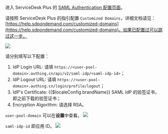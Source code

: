 <IntegrationDetailCard title="进入 SAML Authentication 配置页面">

进入 ServiceDesk Plus 的 [SAML Authentication 配置页面](https://sdpondemand.manageengine.com/home/settings/saml)。

</IntegrationDetailCard>

<IntegrationDetailCard title="验证域名">

请按照 ServiceDesk Plus 的指引配置 `Customized Domains`，详细文档请见：[https://help.sdpondemand.com/customized-domains](https://help.sdpondemand.com/customized-domains)。如果已配置过可以跳过这一步。

![](~@imagesZhCn/integration/servicedesk/2-1.png)

</IntegrationDetailCard>

<IntegrationDetailCard title="配置 ServiceDesk Plus SAML Authentication">

请分别填写以下配置：

1. IdP Login URL: 请填 `https://<user-pool-domain>.authing.cn/api/v2/saml-idp/<saml-idp-id>`；
2. IdP Logout URL: 请填 `https://<user-pool-domain>.authing.cn/login/profile/logout`；
3. IdP's Certificate: {{$localeConfig.brandName}} SAML IdP 的验签证书，即之前下载的验签证书；
4. Encryption Algorithm: 请选择 RSA。

`user-pool-domain` 可以在**设置**中查看。
![](~@imagesZhCn/integration/servicedesk/2-2.v2.png)

`saml-idp-id` 即应用 ID。
![](~@imagesZhCn/integration/servicedesk/2-3.v2.png)

</IntegrationDetailCard>
